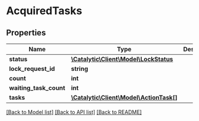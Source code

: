 # AcquiredTasks

## Properties
Name | Type | Description | Notes
------------ | ------------- | ------------- | -------------
**status** | [**\Catalytic\Client\Model\LockStatus**](LockStatus.md) |  | [optional] 
**lock_request_id** | **string** |  | [optional] 
**count** | **int** |  | [optional] 
**waiting_task_count** | **int** |  | [optional] 
**tasks** | [**\Catalytic\Client\Model\ActionTask[]**](ActionTask.md) |  | [optional] 

[[Back to Model list]](../../README.md#documentation-for-models) [[Back to API list]](../../README.md#documentation-for-api-endpoints) [[Back to README]](../../README.md)

